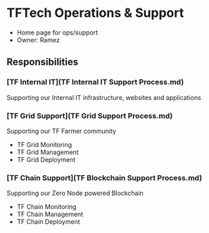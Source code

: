 # TFTech Operations & Support

- Home page for ops/support
- Owner: Ramez

## Responsibilities

### [TF Internal IT](TF Internal IT Support Process.md)
Supporting our Internal IT infrastructure, websites and applications

### [TF Grid Support](TF Grid Support Process.md)
Supporting our TF Farmer community
- TF Grid Monitoring
- TF Grid Management
- TF Grid Deployment

### [TF Chain Support](TF Blockchain Support Process.md)
Supporting our Zero Node powered Blockchain 
- TF Chain Monitoring
- TF Chain Management
- TF Chain Deployment
